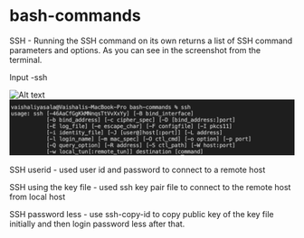 # bash-commands

SSH - Running the SSH command on its own returns a list of SSH command parameters and options. As you can see in the screenshot from the terminal.

Input -ssh

![Alt text](/Users/vaishaliyasala/Documents/bash-commands/ssh/ssh.png)
![Alt text](/ssh/ssh.png)

SSH userid - used user id and password to connect to a remote host

SSH using the key file - used ssh key pair file to connect to the remote host from local host

SSH password less - use ssh-copy-id to copy public key of the key file initially and then login password less after that.